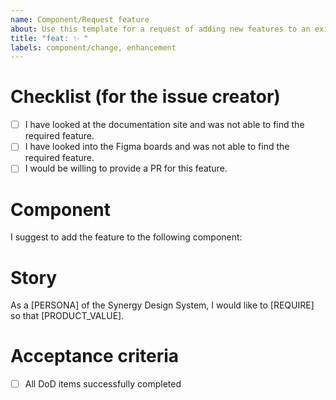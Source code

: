 ```yaml
---
name: Component/Request feature
about: Use this template for a request of adding new features to an existing component.
title: "feat: ✨ "
labels: component/change, enhancement
---
```


<!--
Thank you for taking your time to request a new feature for a component of the Synergy Design System.

Please make sure to read the existing documentation and confirm the functionality is not already provided by the given component.
-->

# Checklist (for the issue creator)

- [ ] I have looked at the documentation site and was not able to find the required feature.
- [ ] I have looked into the Figma boards and was not able to find the required feature.
- [ ] I would be willing to provide a PR for this feature.

# Component

I suggest to add the feature to the following component:

# Story

<!--
The Story should answer the following questions:
- What is the use-case and the requirement to be solved?
- Why is this component needed?
- What should the component do and how should it behave?
- What is the application context?
-->

As a [PERSONA] of the Synergy Design System, I would like to [REQUIRE] so that [PRODUCT_VALUE].

# Acceptance criteria

- [ ] All DoD items successfully completed
<!--
Add further specific criteria for the new feature.
-->
